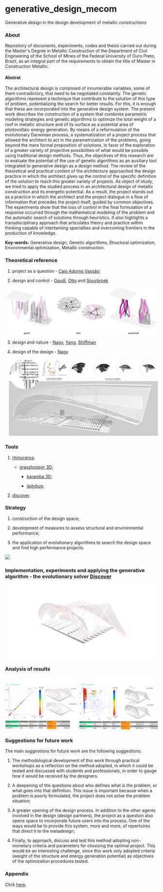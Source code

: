 # generative_design_mecom
Generative design in the design development of metallic constructions

### About

Repository of documents, experiments, codes and thesis carried out during the Master's Degree in Metallic Construction of the Department of Civil Engineering of the School of Mines of the Federal University of Ouro Preto, Brazil, as an integral part of the requirements to obtain the title of Master in Construction Metallic.

#### Abstrat

The architectural design is composed of innumerable variables, some of them contradictory, that need to be negotiated constantly. The genetic algorithms represent a technique that contribute to the solution of this type of problem, potentializing the search for better results. For this, it is enough that these are incorporated into the generative design system. The present work describes the construction of a system that combines parametric modeling strategies and genetic algorithms to optimize the total weight of a roof in metallic structure and of its surface as a potential area of photovoltaic energy generation. By means of a reformulation of the evolutionary Darwinian process, a systematization of a project process that allowed the architect to act in the parametrization of the problems, going beyond the mere formal proposition of solutions, in favor of the exploration of a greater variety of projective possibilities of what would be possible using traditional design methods. Thus, the objectives of this research are to evaluate the potential of the use of genetic algorithms as an auxiliary tool integrated to generative design as a design method. The review of the theoretical and practical content of the architecture approached the design practice in which the architect gives up the control of the specific definition of the solution to reach this greater variety of projects. As object of study, we tried to apply the studied process in an architectural design of metallic construction and its energetic potential. As a result, the project stands out as a practice in which the architect and the project dialogue in a flow of information that precedes the project itself, guided by common objectives. The experiments show that the loss of control in the final formulation of a response occurred through the mathematical modeling of the problem and the automatic search of solutions through heuristics. It also highlights a transdisciplinary approach that articulates theory and practice within thinking capable of intertwining specialties and overcoming frontiers in the production of knowledge.

**Key-words:** Generative design, Genetic algorithms, Structural optimization, Environmental optimization, Metallic construction.


### Theoretical reference

1. project as a question - [Caio Adorno Vassão](https://www.blucher.com.br/livro/detalhes/metadesign-620);

2. design and control - [Gaudí](https://en.wikipedia.org/wiki/Antoni_Gaud%C3%AD), [Otto](https://en.wikipedia.org/wiki/Frei_Otto) and [Spuybroek](https://www.nox-art-architecture.com/)

![](figures/readme_0.jpg)


3. design and nature - [Nagy](https://medium.com/generative-design/learning-from-nature-fe5b7290e3de), [Yang](https://www.researchgate.net/publication/235979455_Nature-Inspired_Metaheuristic_Algorithms), [Shiffman](https://natureofcode.com/)

4. design of the design - [Nagy](https://medium.com/generative-design/designing-measures-2c66a71b2ff3)

![](figures/readme_1.jpg)

### Tools

1. [rhinoceros](https://www.rhino3d.com/);

    - [grasshopper 3D](https://www.grasshopper3d.com/page/download-1);
    
      - [karamba 3D](https://www.karamba3d.com/);
        
      - [ladybug](https://www.ladybug.tools/);
      
2. [discover](https://github.com/danilnagy/discover_legacy).

### Strategy

1. construction of the design space;

2. development of measures to assess structural and environmental performance;

3. the application of evolutionary algorithms to search the design space and find high performance projects.

![](figures/readme_2.jpg)

### Implementation, experiments and applying the generative algorithm - the evolutionary solver [Discover](https://github.com/danilnagy/discover_legacy)

![](figures/GA.gif)

### Analysis of results

![](figures/readme_3.jpg)

### Suggestions for future work

The main suggestions for future work are the following suggestions:

1. The methodological development of this work through practical workshops as a reflection on the method adopted, in which it could be tested and discussed with students and professionals, in order to gauge how it would be received by the designers.

2. A deepening of the questions about who defines what is the problem, or what goes into that definition. This issue is important because when a problem is poorly formulated, the project does not solve the problem situation;

3. A greater opening of the design process. In addition to the other agents involved in the design (design partners), the project as a question also opens space to incorporate future users into the process. One of the ways would be to provide this system, more and more, of repertoires that direct it to the metadesign;

4. Finally, to approach, discuss and test this method adopting non-monetary criteria and parameters for choosing the optimal project. This would be an interesting challenge, since this work only adopted criteria (weight of the structure and energy generation potential) as objectives of the optimization procedures tested.

### Appendix

Click [here](https://github.com/renatogcruz/generative_design/blob/master/appendx.py).

